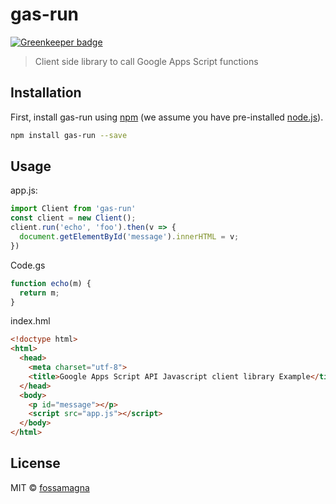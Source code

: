 # gas-run

[![Greenkeeper badge](https://badges.greenkeeper.io/fossamagna/gas-run.svg)](https://greenkeeper.io/)

> Client side library to call Google Apps Script functions

## Installation

First, install gas-run using [npm](https://www.npmjs.com/) (we assume you have pre-installed [node.js](https://nodejs.org/)).

```sh
npm install gas-run --save
```

## Usage

app.js:
```js
import Client from 'gas-run'
const client = new Client();
client.run('echo', 'foo').then(v => {
  document.getElementById('message').innerHTML = v;
})
```

Code.gs
```js
function echo(m) {
  return m;
}
```

index.hml
```html
<!doctype html>
<html>
  <head>
    <meta charset="utf-8">
    <title>Google Apps Script API Javascript client library Example</title>
  </head>
  <body>
    <p id="message"></p>
    <script src="app.js"></script>
  </body>
</html>
```

## License

MIT © [fossamagna](https://github.com/fossamagna)
